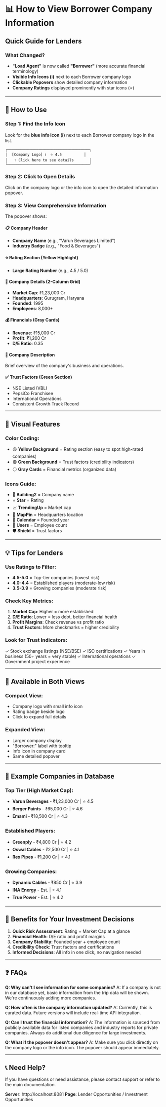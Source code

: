 # 📊 How to View Borrower Company Information

## Quick Guide for Lenders

### What Changed?
- **"Load Agent"** is now called **"Borrower"** (more accurate financial terminology)
- **Visible Info Icons (ℹ️)** next to each Borrower company logo
- **Clickable Popovers** show detailed company information
- **Company Ratings** displayed prominently with star icons (⭐)

---

## 🎯 How to Use

### Step 1: Find the Info Icon
Look for the **blue info icon (ℹ️)** next to each Borrower company logo in the list.

```
┌─────────────────────────────────────┐
│  [Company Logo] ℹ️  ⭐ 4.5          │
│   ↑ Click here to see details       │
└─────────────────────────────────────┘
```

### Step 2: Click to Open Details
Click on the company logo or the info icon to open the detailed information popover.

### Step 3: View Comprehensive Information

The popover shows:

#### 📋 Company Header
- **Company Name** (e.g., "Varun Beverages Limited")
- **Industry Badge** (e.g., "Food & Beverages")

#### ⭐ Rating Section (Yellow Highlight)
- **Large Rating Number** (e.g., 4.5 / 5.0)

#### 🏢 Company Details (2-Column Grid)
- **Market Cap**: ₹1,23,000 Cr
- **Headquarters**: Gurugram, Haryana
- **Founded**: 1995
- **Employees**: 8,000+

#### 💰 Financials (Gray Cards)
- **Revenue**: ₹15,000 Cr
- **Profit**: ₹1,200 Cr
- **D/E Ratio**: 0.35

#### 📝 Company Description
Brief overview of the company's business and operations.

#### ✅ Trust Factors (Green Section)
- NSE Listed (VBL)
- PepsiCo Franchisee
- International Operations
- Consistent Growth Track Record

---

## 🎨 Visual Features

### Color Coding:
- 🟡 **Yellow Background** = Rating section (easy to spot high-rated companies)
- 🟢 **Green Background** = Trust factors (credibility indicators)
- ⚪ **Gray Cards** = Financial metrics (organized data)

### Icons Guide:
- 🏢 **Building2** = Company name
- ⭐ **Star** = Rating
- 📈 **TrendingUp** = Market cap
- 📍 **MapPin** = Headquarters location
- 📅 **Calendar** = Founded year
- 👥 **Users** = Employee count
- 🛡️ **Shield** = Trust factors

---

## 💡 Tips for Lenders

### Use Ratings to Filter:
- **4.5-5.0** = Top-tier companies (lowest risk)
- **4.0-4.4** = Established players (moderate-low risk)
- **3.5-3.9** = Growing companies (moderate risk)

### Check Key Metrics:
1. **Market Cap**: Higher = more established
2. **D/E Ratio**: Lower = less debt, better financial health
3. **Profit Margins**: Check revenue vs profit ratio
4. **Trust Factors**: More checkmarks = higher credibility

### Look for Trust Indicators:
✓ Stock exchange listings (NSE/BSE)
✓ ISO certifications
✓ Years in business (50+ years = very stable)
✓ International operations
✓ Government project experience

---

## 📱 Available in Both Views

### Compact View:
- Company logo with small info icon
- Rating badge beside logo
- Click to expand full details

### Expanded View:
- Larger company display
- "Borrower:" label with tooltip
- Info icon in company card
- Same detailed popover

---

## 🔄 Example Companies in Database

### Top Tier (High Market Cap):
- **Varun Beverages** - ₹1,23,000 Cr | ⭐ 4.5
- **Berger Paints** - ₹65,000 Cr | ⭐ 4.6
- **Emami** - ₹18,500 Cr | ⭐ 4.3

### Established Players:
- **Greenply** - ₹4,800 Cr | ⭐ 4.2
- **Oswal Cables** - ₹2,500 Cr | ⭐ 4.1
- **Rex Pipes** - ₹1,200 Cr | ⭐ 4.1

### Growing Companies:
- **Dynamic Cables** - ₹850 Cr | ⭐ 3.9
- **INA Energy** - Est. | ⭐ 4.1
- **True Power** - Est. | ⭐ 4.2

---

## 🚀 Benefits for Your Investment Decisions

1. **Quick Risk Assessment**: Rating + Market Cap at a glance
2. **Financial Health**: D/E ratio and profit margins
3. **Company Stability**: Founded year + employee count
4. **Credibility Check**: Trust factors and certifications
5. **Informed Decisions**: All info in one click, no navigation needed

---

## ❓ FAQs

**Q: Why can't I see information for some companies?**
A: If a company is not in our database yet, basic information from the trip data will be shown. We're continuously adding more companies.

**Q: How often is the company information updated?**
A: Currently, this is curated data. Future versions will include real-time API integration.

**Q: Can I trust the financial information?**
A: The information is sourced from publicly available data for listed companies and industry reports for private companies. Always do additional due diligence for large investments.

**Q: What if the popover doesn't appear?**
A: Make sure you click directly on the company logo or the info icon. The popover should appear immediately.

---

## 📞 Need Help?

If you have questions or need assistance, please contact support or refer to the main documentation.

**Server**: http://localhost:8081
**Page**: Lender Opportunities / Investment Opportunities
